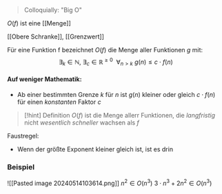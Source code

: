 > Colloquially: "Big O"

$O(f)$ ist eine [[Menge]]


[[Obere Schranke]], [[Grenzwert]]


Für eine Funktion f bezeichnet $O(f)$ die Menge aller Funktionen $g$ mit:
$$\exists_{k} \in \mathbb{N},\ \exists_{c} \in \mathbb{R}^{\geq 0}\ \ \forall_{n \gt k}\ g(n) \leq c \cdot f(n)$$

#### Auf weniger Mathematik:
- Ab einer bestimmten Grenze $k$ für $n$ ist $g(n)$ kleiner oder gleich $c \cdot f(n)$ für einen _konstanten_ Faktor $c$

> [!hint] Definition
> $O(f)$ ist die Menge allerr Funktionen, die _langfristig_ nicht _wesentlich schneller_ wachsen als $f$


Faustregel:
- Wenn der größte Exponent kleiner gleich ist, ist es drin

### Beispiel
![[Pasted image 20240514103614.png]]
$n^{2}\in O(n^3)$
$3 \cdot n^{3} + 2n^{2}\in O(n^3)$ 